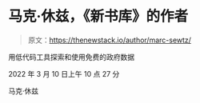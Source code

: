 # 马克·休兹，《新书库》的作者

> 原文：<https://thenewstack.io/author/marc-sewtz/>

用低代码工具探索和使用免费的政府数据

2022 年 3 月 10 日上午 10 点 27 分

马克·休兹